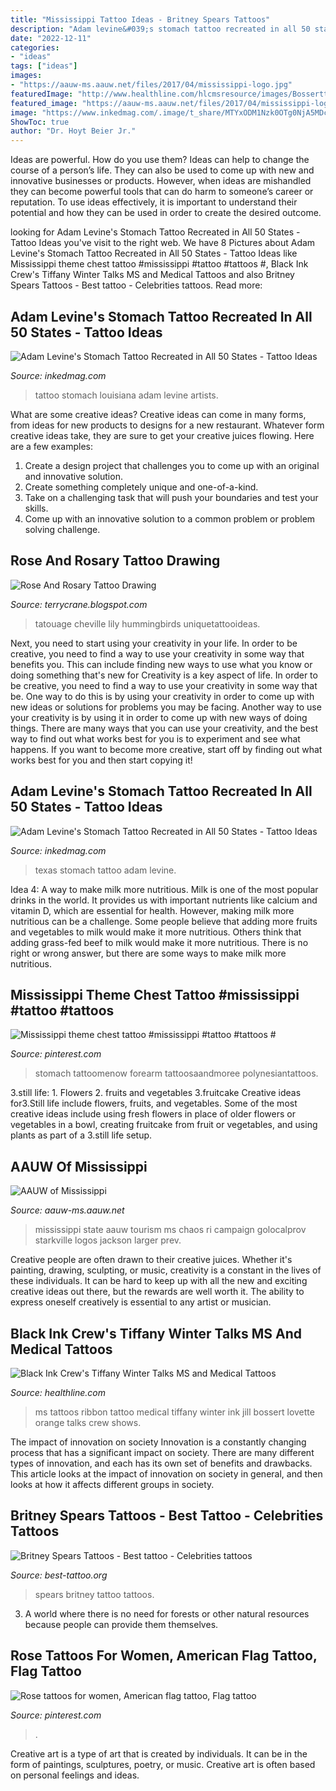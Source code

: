 ```yaml
---
title: "Mississippi Tattoo Ideas - Britney Spears Tattoos"
description: "Adam levine&#039;s stomach tattoo recreated in all 50 states"
date: "2022-12-11"
categories:
- "ideas"
tags: ["ideas"]
images:
- "https://aauw-ms.aauw.net/files/2017/04/mississippi-logo.jpg"
featuredImage: "http://www.healthline.com/hlcmsresource/images/Bosserttattoo.jpg"
featured_image: "https://aauw-ms.aauw.net/files/2017/04/mississippi-logo.jpg"
image: "https://www.inkedmag.com/.image/t_share/MTYxODM1Nzk0OTg0NjA5MDcw/louisiana.png"
ShowToc: true
author: "Dr. Hoyt Beier Jr."
---
```



Ideas are powerful. How do you use them?
Ideas can help to change the course of a person’s life. They can also be used to come up with new and innovative businesses or products. However, when ideas are mishandled they can become powerful tools that can do harm to someone’s career or reputation. To use ideas effectively, it is important to understand their potential and how they can be used in order to create the desired outcome.

	

		
looking for Adam Levine&#039;s Stomach Tattoo Recreated in All 50 States - Tattoo Ideas you've visit to the right web. We have 8 Pictures about Adam Levine&#039;s Stomach Tattoo Recreated in All 50 States - Tattoo Ideas like Mississippi theme chest tattoo #mississippi #tattoo #tattoos #, Black Ink Crew&#039;s Tiffany Winter Talks MS and Medical Tattoos and also Britney Spears Tattoos - Best tattoo - Celebrities tattoos. Read more:
		
    
## Adam Levine&#039;s Stomach Tattoo Recreated In All 50 States - Tattoo Ideas

<img loading=lazy src="https://www.inkedmag.com/.image/t_share/MTYxODM1Nzk0OTg0NjA5MDcw/louisiana.png" onerror="this.onerror=null;this.src='https://tse3.mm.bing.net/th?id=OIP.LOlNL3cUx0FD3bGgCxAirwHaHa&amp;pid=15.1';" alt="Adam Levine&#039;s Stomach Tattoo Recreated in All 50 States - Tattoo Ideas">

_Source: inkedmag.com_

>tattoo stomach louisiana adam levine artists. 

	

What are some creative ideas?
Creative ideas can come in many forms, from ideas for new products to designs for a new restaurant. Whatever form creative ideas take, they are sure to get your creative juices flowing. Here are a few examples: 
1. Create a design project that challenges you to come up with an original and innovative solution.
2. Create something completely unique and one-of-a-kind.
3. Take on a challenging task that will push your boundaries and test your skills.
4. Come up with an innovative solution to a common problem or problem solving challenge.

    
## Rose And Rosary Tattoo Drawing

<img loading=lazy src="https://www.askideas.com/media/11/Black-And-Grey-Rose-With-Rosary-Cross-Tattoo-On-Left-Back-Shoulder.png" onerror="this.onerror=null;this.src='https://tse1.mm.bing.net/th?id=OIP.DXuOJ9vH8aPbueLwQPRx-AHaJ-&amp;pid=15.1';" alt="Rose And Rosary Tattoo Drawing">

_Source: terrycrane.blogspot.com_

>tatouage cheville lily hummingbirds uniquetattooideas. 

	

Next, you need to start using your creativity in your life. In order to be creative, you need to find a way to use your creativity in some way that benefits you. This can include finding new ways to use what you know or doing something that's new for
Creativity is a key aspect of life. In order to be creative, you need to find a way to use your creativity in some way that be. One way to do this is by using your creativity in order to come up with new ideas or solutions for problems you may be facing. Another way to use your creativity is by using it in order to come up with new ways of doing things. There are many ways that you can use your creativity, and the best way to find out what works best for you is to experiment and see what happens. If you want to become more creative, start off by finding out what works best for you and then start copying it!

    
## Adam Levine&#039;s Stomach Tattoo Recreated In All 50 States - Tattoo Ideas

<img loading=lazy src="https://www.inkedmag.com/.image/t_share/MTYxODM2MTQ0NDg3NTcyNzgy/texas.png" onerror="this.onerror=null;this.src='https://tse3.mm.bing.net/th?id=OIP.N_BhL6MX4L6v6v9gciY7KAHaHj&amp;pid=15.1';" alt="Adam Levine&#039;s Stomach Tattoo Recreated in All 50 States - Tattoo Ideas">

_Source: inkedmag.com_

>texas stomach tattoo adam levine. 

	

Idea 4: A way to make milk more nutritious.
Milk is one of the most popular drinks in the world. It provides us with important nutrients like calcium and vitamin D, which are essential for health. However, making milk more nutritious can be a challenge. Some people believe that adding more fruits and vegetables to milk would make it more nutritious. Others think that adding grass-fed beef to milk would make it more nutritious. There is no right or wrong answer, but there are some ways to make milk more nutritious.

    
## Mississippi Theme Chest Tattoo #mississippi #tattoo #tattoos #

<img loading=lazy src="https://i.pinimg.com/originals/af/9b/eb/af9beb71b2b030a63f24e973e84f86b6.jpg" onerror="this.onerror=null;this.src='https://tse1.mm.bing.net/th?id=OIP.ESSgq2_qNpXE8Cc1yJpfQwHaJ4&amp;pid=15.1';" alt="Mississippi theme chest tattoo #mississippi #tattoo #tattoos #">

_Source: pinterest.com_

>stomach tattoomenow forearm tattoosaandmoree polynesiantattoos. 

	

3.still life: 1. Flowers 2. fruits and vegetables 3.fruitcake
Creative ideas for3.Still life include flowers, fruits, and vegetables. Some of the most creative ideas include using fresh flowers in place of older flowers or vegetables in a bowl, creating fruitcake from fruit or vegetables, and using plants as part of a 3.still life setup.

    
## AAUW Of Mississippi

<img loading=lazy src="https://aauw-ms.aauw.net/files/2017/04/mississippi-logo.jpg" onerror="this.onerror=null;this.src='https://tse2.mm.bing.net/th?id=OIP.NNMoUBu7fx0ox33Yu64bHAHaDt&amp;pid=15.1';" alt="AAUW of Mississippi">

_Source: aauw-ms.aauw.net_

>mississippi state aauw tourism ms chaos ri campaign golocalprov starkville logos jackson larger prev. 

	

Creative people are often drawn to their creative juices. Whether it's painting, drawing, sculpting, or music, creativity is a constant in the lives of these individuals. It can be hard to keep up with all the new and exciting creative ideas out there, but the rewards are well worth it. The ability to express oneself creatively is essential to any artist or musician.

    
## Black Ink Crew&#039;s Tiffany Winter Talks MS And Medical Tattoos

<img loading=lazy src="http://www.healthline.com/hlcmsresource/images/Bosserttattoo.jpg" onerror="this.onerror=null;this.src='https://tse2.mm.bing.net/th?id=OIP.fcjratkVM3DzxUv0dcHyxwHaHV&amp;pid=15.1';" alt="Black Ink Crew&#039;s Tiffany Winter Talks MS and Medical Tattoos">

_Source: healthline.com_

>ms tattoos ribbon tattoo medical tiffany winter ink jill bossert lovette orange talks crew shows. 

	

The impact of innovation on society
Innovation is a constantly changing process that has a significant impact on society. There are many different types of innovation, and each has its own set of benefits and drawbacks. This article looks at the impact of innovation on society in general, and then looks at how it affects different groups in society.

    
## Britney Spears Tattoos - Best Tattoo - Celebrities Tattoos

<img loading=lazy src="https://best-tattoo.org/wp-content/uploads/2018/10/spears13.jpg" onerror="this.onerror=null;this.src='https://tse4.mm.bing.net/th?id=OIP.2jlIKBFP3Yho6lMEiAs-fAHaHa&amp;pid=15.1';" alt="Britney Spears Tattoos - Best tattoo - Celebrities tattoos">

_Source: best-tattoo.org_

>spears britney tattoo tattoos. 

	

3. A world where there is no need for forests or other natural resources because people can provide them themselves. 

    
## Rose Tattoos For Women, American Flag Tattoo, Flag Tattoo

<img loading=lazy src="https://i.pinimg.com/originals/ed/e6/8f/ede68f19ad4560102cc50ca96b5d3dce.jpg" onerror="this.onerror=null;this.src='https://tse2.mm.bing.net/th?id=OIP.Hq6Syb53Kmq1EkQJ7EO5JwAAAA&amp;pid=15.1';" alt="Rose tattoos for women, American flag tattoo, Flag tattoo">

_Source: pinterest.com_

>. 

	

Creative art is a type of art that is created by individuals. It can be in the form of paintings, sculptures, poetry, or music. Creative art is often based on personal feelings and ideas.

